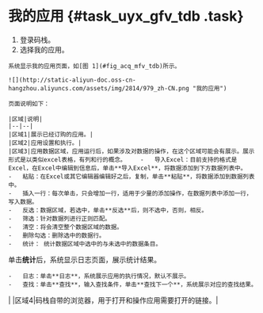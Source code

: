 # 我的应用 {#task_uyx_gfv_tdb .task}

1.   登录码栈。 
2.   选择我的应用。 

    系统显示我的应用页面，如[图 1](#fig_acq_mfv_tdb)所示。

    ![](http://static-aliyun-doc.oss-cn-hangzhou.aliyuncs.com/assets/img/2814/979_zh-CN.png "我的应用")

    页面说明如下：

    |区域|说明|
    |--|--|
    |区域1|展示已经订购的应用。|
    |区域2|应用设置和执行。|
    |区域3|应用数据区域，应用运行后，如果涉及对数据的操作，在这个区域可能会有展示。展示形式是以类似excel表格，有列和行的概念。    -   导入Excel：目前支持的格式是Excel，在Excel中编辑到信息后，单击**导入Excel**，将数据添加到下方数据列表中。
    -   粘贴：在Excel或其它编辑器编辑好之后，复制，单击**粘贴**，将数据添加到数据列表中。
    -   插入一行：每次单击，只会增加一行，适用于少量的添加操作，在数据列表中添加一行，写入数据。
    -   反选：数据区域，若选中，单击**反选**后，则不选中，否则，相反。
    -   筛选：针对数据列进行正则匹配。
    -   清空：将会清空整个数据区域的数据。
    -   删除勾选：删除选中的数据行。
    -   统计： 统计数据区域中选中的与未选中的数据条目。

单击**统计**后，系统显示日志页面，展示统计结果。

    -   日志：单击**日志**，系统展示应用的执行情况，默认不展示。
    -   查找：单击**查找**，输入查找条件，单击**查找下一个**，系统展示对应的查找结果。
|
    |区域4|码栈自带的浏览器，用于打开和操作应用需要打开的链接。|



